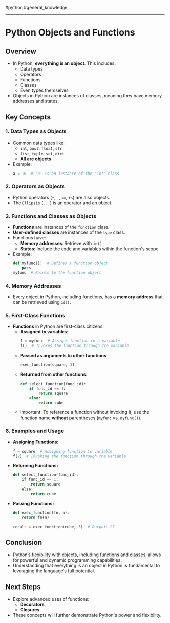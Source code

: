 #python #general_knowledge 

---

# Python Objects and Functions

## Overview
- In Python, **everything is an object**. This includes:
  - Data types
  - Operators
  - Functions
  - Classes
  - Even types themselves
- Objects in Python are instances of classes, meaning they have memory addresses and states.

## Key Concepts

### 1. Data Types as Objects
- Common data types like:
  - `int`, `bool`, `float`, `str`
  - `list`, `tuple`, `set`, `dict`
  - **All are objects**
- Example: 
  ```python
  a = 10  # 'a' is an instance of the 'int' class
  ```

### 2. Operators as Objects
- Python operators (`+`, `-`, `==`, `is`) are also objects.
- The `Ellipsis` (`...`) is an operator and an object.

### 3. Functions and Classes as Objects
- **Functions** are instances of the `function` class.
- **User-defined classes** are instances of the `type` class.
- Functions have:
  - **Memory addresses**: Retrieve with `id()`
  - **States**: Include the code and variables within the function's scope
- Example:
  ```python
  def myfunc():  # Defines a function object
      pass
  myfunc  # Points to the function object
  ```

### 4. Memory Addresses
- Every object in Python, including functions, has a **memory address** that can be retrieved using `id()`.

### 5. First-Class Functions
- **Functions** in Python are first-class citizens:
  - **Assigned to variables**:
    ```python
    f = myfunc  # Assigns function to a variable
    f()  # Invokes the function through the variable
    ```
  - **Passed as arguments to other functions**:
    ```python
    exec_function(square, 3)
    ```
  - **Returned from other functions**:
    ```python
    def select_function(func_id):
        if func_id == 1:
            return square
        else:
            return cube
    ```
  - Important: To reference a function without invoking it, use the function name **without** parentheses (`myfunc` vs. `myfunc()`).

### 6. Examples and Usage
- **Assigning Functions:**
  ```python
  f = square  # Assigning function to variable
  f(2)  # Invoking the function through the variable
  ```
- **Returning Functions:**
  ```python
  def select_function(func_id):
      if func_id == 1:
          return square
      else:
          return cube
  ```
- **Passing Functions:**
  ```python
  def exec_function(fn, n):
      return fn(n)

  result = exec_function(cube, 3)  # Output: 27
  ```

## Conclusion
- Python’s flexibility with objects, including functions and classes, allows for powerful and dynamic programming capabilities.
- Understanding that everything is an object in Python is fundamental to leveraging the language's full potential.

## Next Steps
- Explore advanced uses of functions:
  - **Decorators**
  - **Closures**
- These concepts will further demonstrate Python's power and flexibility.